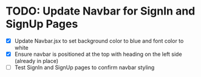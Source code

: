 # TODO: Update Navbar for SignIn and SignUp Pages

- [x] Update Navbar.jsx to set background color to blue and font color to white
- [x] Ensure navbar is positioned at the top with heading on the left side (already in place)
- [ ] Test SignIn and SignUp pages to confirm navbar styling
